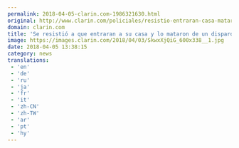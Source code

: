 ```yaml
---
permalink: 2018-04-05-clarin.com-1986321630.html
original: http://www.clarin.com/policiales/resistio-entraran-casa-mataron-disparo-cabeza_0_HJSWj57of.html
domain: clarin.com
title: 'Se resistió a que entraran a su casa y lo mataron de un disparo en la cabeza'
image: https://images.clarin.com/2018/04/03/SkwxXjQiG_600x338__1.jpg
date: 2018-04-05 13:38:15
category: news
translations: 
 - 'en'
 - 'de'
 - 'ru'
 - 'ja'
 - 'fr'
 - 'it'
 - 'zh-CN'
 - 'zh-TW'
 - 'ar'
 - 'pt'
 - 'hy'
---
```


